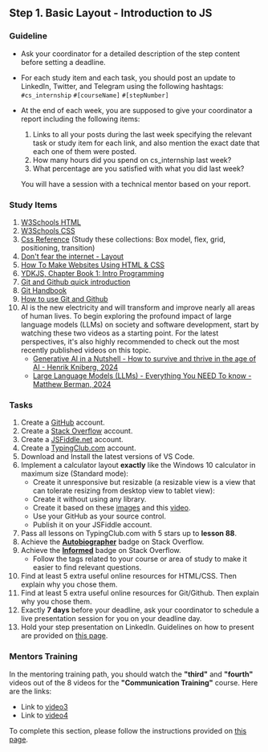 ## Step 1. Basic Layout - Introduction to JS

### Guideline

- Ask your coordinator for a detailed description of the step content before setting a deadline.

- For each study item and each task, you should post an update to LinkedIn, Twitter, and Telegram using the following hashtags:
`#cs_internship`
`#[courseName]`
`#[stepNumber]`

- At the end of each week, you are supposed to give your coordinator a report including the following items:
  1. Links to all your posts during the last week specifying the relevant task or study item for each link, and also mention the exact date that each one of them were posted.
  2. How many hours did you spend on cs_internship last week?
  3. What percentage are you satisfied with what you did last week?

  You will have a session with a technical mentor based on your report.
  
### Study Items  <!-- omit in toc -->

1. [W3Schools HTML](https://www.w3schools.com/html/default.asp)
2. [W3Schools CSS](https://www.w3schools.com/css/default.asp)
3. [Css Reference](https://cssreference.io/) (Study these collections: Box model, flex, grid, positioning, transition)
4. [Don't fear the internet - Layout](http://www.dontfeartheinternet.com/08-layout/)
5. [How To Make Websites Using HTML & CSS](https://youtu.be/PgAZ8KzfhO8?si=NNbN3pe85-qwAKSo)
6. [YDKJS, Chapter Book 1: Intro Programming](https://github.com/getify/You-Dont-Know-JS/blob/1st-ed/up%20%26%20going/ch1.md)
7. [Git and Github quick introduction](https://youtu.be/wpISo9TNjfU?si=bP6GuAHQXNQQx5fS)
8. [Git Handbook](https://guides.github.com/introduction/git-handbook/)
9. [How to use Git and Github](https://youtu.be/HkdAHXoRtos?si=GuoimMTGpS0dGwYm)
10. AI is the new electricity and will transform and improve nearly all areas of human lives.
To begin exploring the profound impact of large language models (LLMs) on society and software development, start by watching these two videos as a starting point.
For the latest perspectives, it's also highly recommended to check out the most recently published videos on this topic.
    - [Generative AI in a Nutshell - How to survive and thrive in the age of AI - Henrik Kniberg, 2024](https://www.youtube.com/watch?v=2IK3DFHRFfw)
    - [Large Language Models (LLMs) - Everything You NEED To know - Matthew Berman, 2024](https://www.youtube.com/watch?v=osKyvYJ3PRM)

### Tasks  <!-- omit in toc -->

1. Create a [GitHub](https://github.com/) account.
2. Create a [Stack Overflow](https://stackoverflow.com/) account.
3. Create a [JSFiddle.net](https://JSFiddle.net/) account.
4. Create a [TypingClub.com](https://www.typingclub.com/) account.
5. Download and Install the latest versions of VS Code.
6. Implement a calculator layout **exactly** like the Windows 10 calculator in maximum size (Standard mode):
    - Create it unresponsive but resizable (a resizable view is a view that can tolerate resizing from desktop view to tablet view):
    - Create it without using any library.
    - Create it based on these [images](https://github.com/cs-internship/cs-internship-spec/blob/master/courses/web/images/step1) and this [video](https://youtu.be/k-kNYeOyX4c).
    - Use your GitHub as your source control.
    - Publish it on your JSFiddle account.
7. Pass all lessons on TypingClub.com with 5 stars up to **lesson 88**.
8. Achieve the **[Autobiographer](https://stackoverflow.com/help/badges/9/autobiographer)** badge on Stack Overflow.
9. Achieve the **[Informed](https://stackoverflow.com/help/badges/2600/informed)** badge on Stack Overflow.
    - Follow the tags related to your course or area of study to make it easier to find relevant questions.  
10. Find at least 5 extra useful online resources for HTML/CSS. Then explain why you chose them.
11. Find at least 5 extra useful online resources for Git/Github. Then explain why you chose them.
12. Exactly **7 days** before your deadline, ask your coordinator to schedule a live presentation session for you on your deadline day.
13. Hold your step presentation on LinkedIn. Guidelines on how to present are provided on [this page](https://github.com/cs-internship/cs-internship-spec/blob/master/courses/presentation-guidelines.md).

### Mentors Training

In the mentoring training path, you should watch the **"third"** and **"fourth"** videos out of the 8 videos for the **"Communication Training"** course. Here are the links:

- Link to [video3](https://drive.google.com/file/d/1omtXZwZCVE7mmtQNM1TnGy7Py5KXLgBx/view?usp=sharing)
- Link to [video4](https://drive.google.com/file/d/1Nr_vAxNQ3wx7zOrc7v7RJNHfRWFTSac-/view?usp=sharing)

To complete this section, please follow the instructions provided on [this page](https://github.com/cs-internship/cs-internship-spec/blob/master/courses/mentoring-workshops-instruction.md).
 
